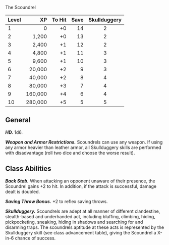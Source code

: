 The Scoundrel 

| Level | XP  | To Hit | Save | Skullduggery |
| ----- | --: | --: | ------: | :--: |
| 1 | 0 | +0 | 14 | 2 |
| 2 | 1,200 | +0 | 13 | 2 | 
| 3 | 2,400 | +1 | 12 | 2 |
| 4 | 4,800 | +1 | 11 | 3 |
| 5 | 9,600 | +1 | 10 | 3 |
| 6 | 20,000 | +2 | 9 | 3 |
| 7 | 40,000 | +2 | 8 | 4 |
| 8 | 80,000 | +3 | 7 | 4 |
| 9 | 160,000 | +4 | 6 | 4 |
| 10 | 280,000 | +5 | 5 | 5 |

## General
***HD.*** 1d6.

***Weapon and Armor Restrictions.*** Scoundrels can use any weapon. If using any armor heavier than leather armor, all Skullduggery skills are performed with disadvantage (roll two dice and choose the worse result).

## Class Abilities
***Back Stab.*** When attacking an opponent unaware of their presence, the Scoundrel gains +2 to hit. In addition, if the attack is successful, damage dealt is doubled.

***Saving Throw Bonus.*** +2 to reflex saving throws.

***Skullduggery.*** Scoundrels are adept at all manner of different clandestine, stealth-based and underhanded act, including bluffing, climbing, hiding, pickpocketing, sneaking, hiding in shadows and searching for and disarming traps. The scoundrels aptitude at these acts is represented by the Skullduggery skill (see class advancement table), giving the Scoundrel a X-in-6 chance of success.